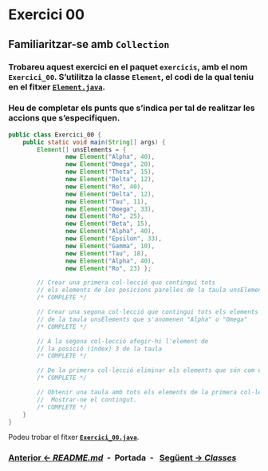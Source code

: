 # Exercici 00

## Familiaritzar-se amb **`Collection`**

### Trobareu aquest exercici en el **paquet `exercicis`**, amb el nom **`Exercici_00`**. S’utilitza la **classe `Element`**, el codi de la qual teniu en el fitxer [**`Element.java`**](./files/Element.java).

### Heu de completar els punts que s’indica per tal de realitzar les accions que s’especifiquen.

```java
public class Exercici_00 {
    public static void main(String[] args) {
        Element[] unsElements = {
                new Element("Alpha", 40),
                new Element("Omega", 20),
                new Element("Theta", 15),
                new Element("Delta", 12),
                new Element("Ro", 40),
                new Element("Delta", 12),
                new Element("Tau", 11),
                new Element("Omega", 33),
                new Element("Ro", 25),
                new Element("Beta", 15),
                new Element("Alpha", 40),
                new Element("Epsilon", 33),
                new Element("Gamma", 10),
                new Element("Tau", 18),
                new Element("Alpha", 40),
                new Element("Ro", 23) };

        // Crear una primera col·lecció que contingui tots
        // els elements de les posicions parelles de la taula unsElements.
        /* COMPLETE */

        // Crear una segona col·lecció que contingui tots els elements
        // de la taula unsElements que s'anomenen "Alpha" o "Omega"
        /* COMPLETE */

        // A la segona col·lecció afegir-hi l'element de
        // la posició (índex) 3 de la taula
        /* COMPLETE */

        // De la primera col·lecció eliminar els elements que són com els de la segona
        /* COMPLETE */

        // Obtenir una taula amb tots els elements de la primera col·lecció.
        //  Mostrar-ne el contingut.
        /* COMPLETE */
    }
}
```

Podeu trobar el fitxer [**`Exercici_00.java`**](exercicis/Exercici_00.java).

### [Anterior <- *README.md*](../README.md)&nbsp;&nbsp;-&nbsp;&nbsp;**Portada**&nbsp;&nbsp;-&nbsp;&nbsp; [Següent -> **_Classes_**](./02-classes.md)